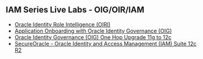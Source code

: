 ## IAM Series Live Labs - OIG/OIR/IAM

* [Oracle Identity Role Intelligence (OIRI)](https://apexapps.oracle.com/pls/apex/dbpm/r/livelabs/view-workshop?wid=840)
* [Application Onboarding with Oracle Identity Governance (OIG)](https://apexapps.oracle.com/pls/apex/dbpm/r/livelabs/view-workshop?wid=908)
* [Oracle Identity Governance (OIG) One Hop Upgrade 11g to 12c](https://apexapps.oracle.com/pls/apex/dbpm/r/livelabs/view-workshop?wid=839)
* [SecureOracle - Oracle Identity and Access Management (IAM) Suite 12c R2](https://apexapps.oracle.com/pls/apex/dbpm/r/livelabs/view-workshop?wid=757)

